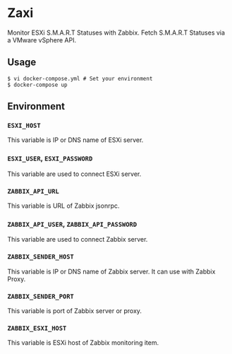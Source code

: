 Zaxi
===

Monitor ESXi S.M.A.R.T Statuses with Zabbix.
Fetch S.M.A.R.T Statuses via a VMware vSphere API.

Usage
---

```
$ vi docker-compose.yml # Set your environment
$ docker-compose up
```

Environment
---

### `ESXI_HOST`

This variable is IP or DNS name of ESXi server.

### `ESXI_USER`, `ESXI_PASSWORD`

This variable are used to connect ESXi server.

### `ZABBIX_API_URL`

This variable is URL of Zabbix jsonrpc.

### `ZABBIX_API_USER`, `ZABBIX_API_PASSWORD`

This variable are used to connect Zabbix server.

### `ZABBIX_SENDER_HOST`

This variable is IP or DNS name of Zabbix server. It can use with Zabbix Proxy.

### `ZABBIX_SENDER_PORT`

This variable is port of Zabbix server or proxy.

### `ZABBIX_ESXI_HOST`

This variable is ESXi host of Zabbix monitoring item.
